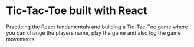<h1>Tic-Tac-Toe built with React</h1>
<p>Practicing the React fundamentals and building a Tic-Tac-Toe game where you can change the players name, play the game and also log the game movements.</p>
